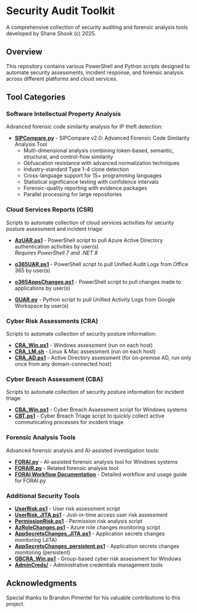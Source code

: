 # Security Audit Toolkit

A comprehensive collection of security auditing and forensic analysis tools developed by Shane Shook (c) 2025.

## Overview

This repository contains various PowerShell and Python scripts designed to automate security assessments, incident response, and forensic analysis across different platforms and cloud services.

## Tool Categories

### Software Intellectual Property Analysis
Advanced forensic code similarity analysis for IP theft detection:

* **[SIPCompare.py](SIPCompare.py)** - SIPCompare v2.0: Advanced Forensic Code Similarity Analysis Tool
  - Multi-dimensional analysis combining token-based, semantic, structural, and control-flow similarity
  - Obfuscation resistance with advanced normalization techniques
  - Industry-standard Type 1-4 clone detection
  - Cross-language support for 15+ programming languages
  - Statistical significance testing with confidence intervals
  - Forensic-quality reporting with evidence packages
  - Parallel processing for large repositories

### Cloud Services Reports (CSR)
Scripts to automate collection of cloud services activities for security posture assessment and incident triage:

* **[AzUAR.ps1](AzUAR.ps1)** - PowerShell script to pull Azure Active Directory authentication activities by user(s)  
  *Requires PowerShell 7 and .NET 8*

* **[o365UAR.ps1](o365UAR.ps1)** - PowerShell script to pull Unified Audit Logs from Office 365 by user(s)

* **[o365AppsChanges.ps1](o365AppsChanges.ps1)** - PowerShell script to pull changes made to applications by user(s)

* **[GUAR.py](GUAR.py)** - Python script to pull Unified Activity Logs from Google Workspace by user(s)

### Cyber Risk Assessments (CRA)
Scripts to automate collection of security posture information:

* **[CRA_Win.ps1](CRA_Win.ps1)** - Windows assessment (run on each host)
* **[CRA_LM.sh](CRA_LM.sh)** - Linux & Mac assessment (run on each host)  
* **[CRA_AD.ps1](CRA_AD.ps1)** - Active Directory assessment (for on-premise AD, run only once from any domain-connected host)

### Cyber Breach Assessment (CBA)
Scripts to automate collection of security posture information for incident triage:

* **[CBA_Win.ps1](CBA_Win.ps1)** - Cyber Breach Assessment script for Windows systems
* **[CBT.ps1](CBT.ps1)** - Cyber Breach Triage script to quickly collect active communicating processes for incident triage

### Forensic Analysis Tools
Advanced forensic analysis and AI-assisted investigation tools:

* **[FORAI.py](FORAI.py)** - AI-assisted forensic analysis tool for Windows systems
* **[FORAIR.py](FORAIR.py)** - Related forensic analysis tool
* **[FORAI Workflow Documentation](FORAI_Workflow.md)** - Detailed workflow and usage guide for FORAI.py

### Additional Security Tools

* **[UserRisk.ps1](UserRisk.ps1)** - User risk assessment script
* **[UserRisk_JITA.ps1](UserRisk_JITA.ps1)** - Just-in-time access user risk assessment
* **[PermissionRisk.ps1](PermissionRisk.ps1)** - Permission risk analysis script
* **[AzRoleChanges.ps1](AzRoleChanges.ps1)** - Azure role changes monitoring script
* **[AppSecretsChanges_JITA.ps1](AppSecretsChanges_JITA.ps1)** - Application secrets changes monitoring (JITA)
* **[AppSecretsChanges_persistent.ps1](AppSecretsChanges_persistent.ps1)** - Application secrets changes monitoring (persistent)
* **[GBCRA_Win.ps1](GBCRA_Win.ps1)** - Group-based cyber risk assessment for Windows
* **[AdminCreds/](AdminCreds/)** - Administrative credentials management tools

## Acknowledgments

Special thanks to Brandon Pimentel for his valuable contributions to this project.
